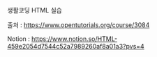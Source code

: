 생활코딩 HTML 실습

출처 : https://www.opentutorials.org/course/3084

Notion : https://www.notion.so/HTML-459e2054d7544c52a7989260af8a01a3?pvs=4

